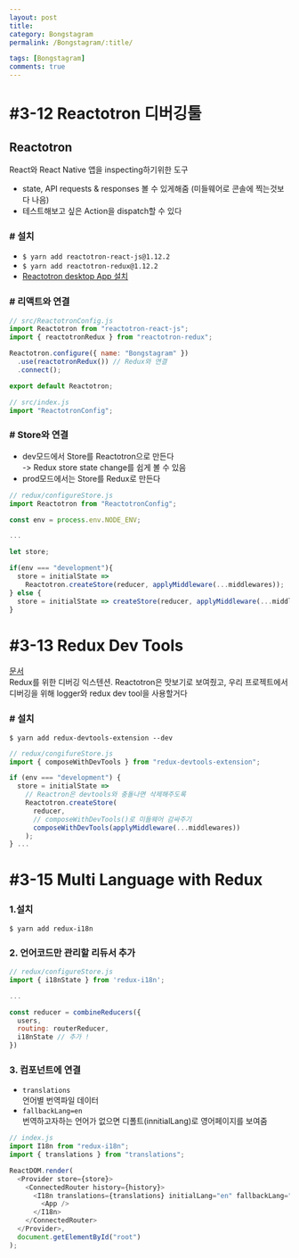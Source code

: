 ```yaml
---
layout: post
title: 
category: Bongstagram
permalink: /Bongstagram/:title/

tags: [Bongstagram]
comments: true
---
```


# #3-12 Reactotron 디버깅툴

## Reactotron
React와 React Native 앱을 inspecting하기위한 도구
* state, API requests & responses 볼 수 있게해줌 (미들웨어로 콘솔에 찍는것보다 나음)
* 테스트해보고 싶은 Action을 dispatch할 수 있다  

### # 설치
* `$ yarn add reactotron-react-js@1.12.2 `  
* `$ yarn add reactotron-redux@1.12.2`
* [Reactotron desktop App 설치](https://github.com/infinitered/reactotron/blob/master/docs/installing.md)

### # 리액트와 연결
```js
// src/ReactotronConfig.js
import Reactotron from "reactotron-react-js";
import { reactotronRedux } from "reactotron-redux";

Reactotron.configure({ name: "Bongstagram" })
  .use(reactotronRedux()) // Redux와 연결
  .connect();

export default Reactotron;

// src/index.js
import "ReactotronConfig";
```

### # Store와 연결
* dev모드에서 Store를 Reactotron으로 만든다  
-> Redux store state change를 쉽게 볼 수 있음
* prod모드에서는 Store를 Redux로 만든다

```js
// redux/configureStore.js
import Reactotron from "ReactotronConfig";

const env = process.env.NODE_ENV;

...

let store;

if(env === "development"){
  store = initialState =>
    Reactotron.createStore(reducer, applyMiddleware(...middlewares));
} else {
  store = initialState => createStore(reducer, applyMiddleware(...middlewares))
}
```

# #3-13 Redux Dev Tools
[문서](https://github.com/zalmoxisus/redux-devtools-extension#13-use-redux-devtools-extension-package-from-npm)  
Redux를 위한 디버깅 익스텐션. Reactotron은 맛보기로 보여줬고, 우리 프로젝트에서 디버깅을 위해 logger와 redux dev tool을 사용할거다

### # 설치
`$ yarn add redux-devtools-extension --dev`

```js
// redux/congifureStore.js
import { composeWithDevTools } from "redux-devtools-extension";

if (env === "development") {
  store = initialState =>
    // Reactron은 devtools와 충돌나면 삭제해주도록
    Reactotron.createStore( 
      reducer, 
      // composeWithDevTools()로 미들웨어 감싸주기
      composeWithDevTools(applyMiddleware(...middlewares)) 
    );
} ...
```

# #3-15 Multi Language with Redux

### 1.설치
`$ yarn add redux-i18n`

### 2. 언어코드만 관리할 리듀서 추가
```js
// redux/configureStore.js
import { i18nState } from 'redux-i18n';

...

const reducer = combineReducers({
  users, 
  routing: routerReducer,
  i18nState // 추가 !
})
```

### 3. 컴포넌트에 연결
* `translations`  
언어별 번역파일 데이터
* `fallbackLang=en`  
번역하고자하는 언어가 없으면 디폴트(innitialLang)로 영어페이지를 보여줌
```js
// index.js
import I18n from "redux-i18n";
import { translations } from "translations";

ReactDOM.render(
  <Provider store={store}>
    <ConnectedRouter history={history}>
      <I18n translations={translations} initialLang="en" fallbackLang="en">
        <App />
      </I18n>
    </ConnectedRouter>
  </Provider>,
  document.getElementById("root")
);
```
